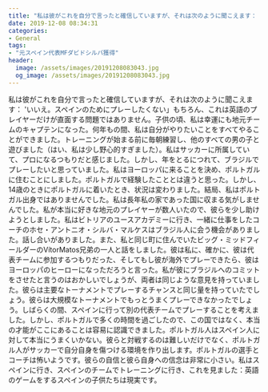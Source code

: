 ```yaml
---
title: "私は彼がこれを自分で言ったと確信していますが、それは次のように聞こえます： &#39;いいえ。"
date: 2019-12-08 08:34:31
categories:
- General
tags:
- "元スペイン代表MFダビドシルバ獲得"
header:
  image: /assets/images/20191208083043.jpg
  og_image: /assets/images/20191208083043.jpg
---
```


私は彼がこれを自分で言ったと確信していますが、それは次のように聞こえます： &#39;いいえ。スペインのためにプレーしたくない」もちろん、これは英語のプレイヤーだけが直面する問題ではありません。子供の頃、私は幸運にも地元チームのキャプテンになった。何年もの間、私は自分がやりたいことをすべてやることができました。トレーニングが始まる前に毎朝練習し、他のすべての男の子と遊びました（はい、私は少し野心的すぎました）。私はサッカーに所属していて、プロになるつもりだと感じました。しかし、年をとるにつれて、ブラジルでプレーしたいと思っていました。私はヨーロッパに来ることを決め、ポルトガルに住むことにしました。ポルトガルで経験したこととは違うと思った。しかし、14歳のときにポルトガルに着いたとき、状況は変わりました。結局、私はポルトガル出身ではありませんでした。私は長年私の家であった国に収まる気がしませんでした。私が本当に好きな地元のプレイヤーが数人いたので、彼らを少し助けようとしました。私はビトリアのユースアカデミーに行き、一緒に仕事をしたコーチのホセ・アントニオ・シルバ・マルケスはブラジル人に会う機会がありました。話し合いがありました。また、私と同じ町に住んでいたビッグ・ミッドフィールダーのVítorMatos兄弟の一人と話をしました。彼は私に、確かに、彼は代表チームに参加するつもりだった、そしてもし彼が海外でプレーできたら、彼はヨーロッパのヒーローになっただろうと言った。私が彼にブラジルへのコミットをさせたと言うのはおかしいでしょうが、両者は同じような意見を持っていました。彼らは主要なトーナメントでプレーするチャンスと同じ量を持っていたでしょう。彼らは大規模なトーナメントでもっとうまくプレーできなかったでしょう。しばらくの間、スペインに行って別の代表チームでプレーすることを考えました。しかし、ポルトガルで多くの時間を過ごしたので、この国ではなく、本当の才能がここにあることは容易に認識できました。ポルトガル人はスペイン人に対して本当にうまくいかない。彼らと対戦するのは難しいだけでなく、ポルトガル人がサッカーで自分自身を傷つける環境を作り出します。ポルトガルの選手とコーチは怖いようです。彼らの自信と彼ら自身への信念は非常に小さい。私はスペインに行き、スペインのチームでトレーニングに行き、これを見ました：英語のゲームをするスペインの子供たちは現実です。
